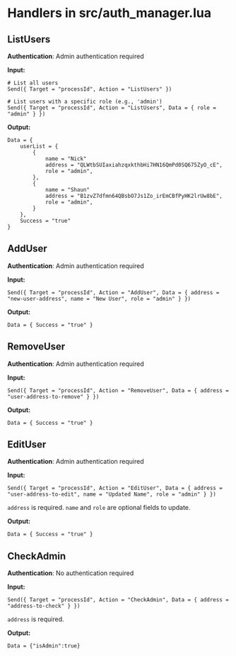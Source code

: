 # Handlers in src/auth_manager.lua

## ListUsers

**Authentication**: Admin authentication required

**Input:**

```text
# List all users
Send({ Target = "processId", Action = "ListUsers" })

# List users with a specific role (e.g., 'admin')
Send({ Target = "processId", Action = "ListUsers", Data = { role = "admin" } })
```

**Output:**

```text
Data = {
    userList = {
        {
            name = "Nick"
            address = "QLWtbSUIaxiahzqxkthbHi7HN16QmPd0SQ675ZyO_cE",
            role = "admin",
        },
        {
            name = "Shaun"
            address = "B1zvZ7dfmn64QBsbO7Js1Zo_irEmCBfPyHK2lrUw8bE",
            role = "admin",
        }
    },
    Success = "true"
}
```

## AddUser

**Authentication**: Admin authentication required

**Input:**

```text
Send({ Target = "processId", Action = "AddUser", Data = { address = "new-user-address", name = "New User", role = "admin" } })
```

**Output:**

```text
Data = { Success = "true" }
```

## RemoveUser

**Authentication**: Admin authentication required

**Input:**

```text
Send({ Target = "processId", Action = "RemoveUser", Data = { address = "user-address-to-remove" } })
```

**Output:**

```text
Data = { Success = "true" }
```

## EditUser

**Authentication**: Admin authentication required

**Input:**

```text
Send({ Target = "processId", Action = "EditUser", Data = { address = "user-address-to-edit", name = "Updated Name", role = "admin" } })
```

`address` is required. `name` and `role` are optional fields to update.

**Output:**

```text
Data = { Success = "true" }
```

## CheckAdmin

**Authentication**: No authentication required

**Input:**

```text
Send({ Target = "processId", Action = "CheckAdmin", Data = { address = "address-to-check" } })
```

`address` is required.

**Output:**

```text
Data = {"isAdmin":true}
```
